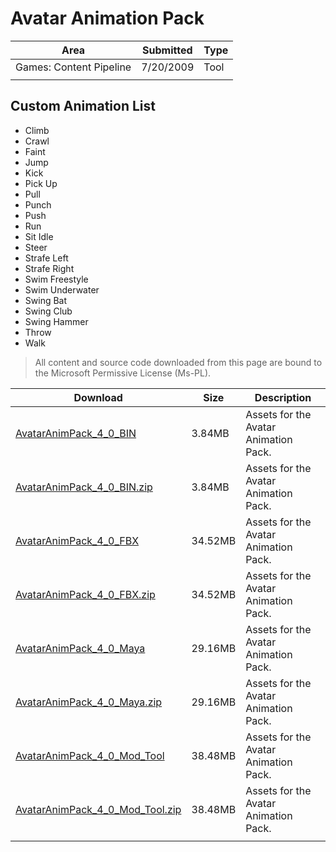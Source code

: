 # Avatar Animation Pack

|Area|Submitted|Type|
|-|-|-|
Games: Content Pipeline|7/20/2009|Tool
||||

## Custom Animation List

* Climb
* Crawl
* Faint
* Jump
* Kick
* Pick Up
* Pull
* Punch
* Push
* Run
* Sit Idle
* Steer
* Strafe Left
* Strafe Right
* Swim Freestyle
* Swim Underwater
* Swing Bat
* Swing Club
* Swing Hammer
* Throw
* Walk

> All content and source code downloaded from this page are bound to the Microsoft Permissive License (Ms-PL).

Download | Size | Description
---|---|---|
[AvatarAnimPack_4_0_BIN](https://github.com/simondarksidej/XNAGameStudio/tree/master/Samples/AvatarAnimPack_4_0_BIN) | 3.84MB | Assets for the Avatar Animation Pack.
[AvatarAnimPack_4_0_BIN.zip](https://github.com/simondarksidej/XNAGameStudioZips/tree/master/Samples/AvatarAnimPack_4_0_BIN.zip) | 3.84MB | Assets for the Avatar Animation Pack.
[AvatarAnimPack_4_0_FBX](https://github.com/simondarksidej/XNAGameStudio/tree/master/Samples/AvatarAnimPack_4_0_FBX) | 34.52MB | Assets for the Avatar Animation Pack.
[AvatarAnimPack_4_0_FBX.zip](https://github.com/simondarksidej/XNAGameStudioZips/tree/master/Samples/AvatarAnimPack_4_0_FBX.zip) | 34.52MB | Assets for the Avatar Animation Pack.
[AvatarAnimPack_4_0_Maya](https://github.com/simondarksidej/XNAGameStudio/tree/master/Samples/AvatarAnimPack_4_0_Maya) | 29.16MB | Assets for the Avatar Animation Pack.
[AvatarAnimPack_4_0_Maya.zip](https://github.com/simondarksidej/XNAGameStudioZips/tree/master/Samples/AvatarAnimPack_4_0_Maya.zip) | 29.16MB | Assets for the Avatar Animation Pack.
[AvatarAnimPack_4_0_Mod_Tool](https://github.com/simondarksidej/XNAGameStudio/tree/master/Samples/AvatarAnimPack_4_0_Mod_Tool) | 38.48MB | Assets for the Avatar Animation Pack.
[AvatarAnimPack_4_0_Mod_Tool.zip](https://github.com/simondarksidej/XNAGameStudioZips/tree/master/Samples/AvatarAnimPack_4_0_Mod_Tool.zip) | 38.48MB | Assets for the Avatar Animation Pack.
||||
